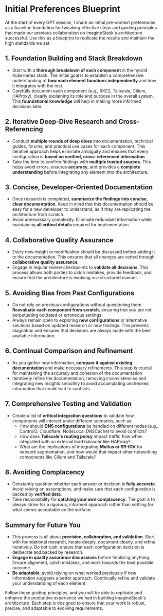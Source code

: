 # Initial Preferences Blueprint

At the start of every GPT session, I share an initial pre-context preferences as a baseline foundation for tweaking effective steps and guiding principles that made our previous collaboration on ImagineStack's architecture successful. Use this as a blueprint to replicate the results and maintain the high standards we set.

## 1. Foundation Building and Stack Breakdown
- Start with a **thorough breakdown of each component** in the hybrid Kubernetes stack. The initial goal is to establish a comprehensive understanding of **how each element functions independently** and how it integrates with the rest.
- Carefully document each component (e.g., RKE2, Tailscale, Cilium, HAProxy), clearly explaining its role and purpose in the overall system. This **foundational knowledge** will help in making more informed decisions later.

## 2. Iterative Deep-Dive Research and Cross-Referencing
- Conduct **multiple rounds of deep dives** into documentation, technical guides, forums, and practical use cases for each component. This iterative approach helps eliminate ambiguity and ensures that every configuration is **based on verified, cross-referenced information**.
- Take the time to confirm findings with **multiple trusted sources**. This helps avoid errors, ensures **accuracy**, and provides a **complete understanding** before integrating any element into the architecture.

## 3. Concise, Developer-Oriented Documentation
- Once research is completed, **summarize the findings into concise, clear documentation**. Keep in mind that this documentation should be easy for a new developer to understand, as if they are replicating the architecture from scratch.
- Avoid unnecessary complexity. Eliminate redundant information while maintaining **all critical details** required for implementation.

## 4. Collaborative Quality Assurance
- Every new insight or modification should be discussed before adding it to the documentation. This ensures that all changes are vetted through **collaborative quality assurance**.
- Engage in regular review checkpoints to **validate all decisions**. This process allows both parties to catch mistakes, provide feedback, and ensure that the architecture is evolving in a structured manner.

## 5. Avoiding Bias from Past Configurations
- Do not rely on previous configurations without questioning them. **Reevaluate each component from scratch**, ensuring that you are not perpetuating outdated or erroneous settings.
- Always remain open to exploring **new configurations** or alternative solutions based on updated research or new findings. This prevents stagnation and ensures that decisions are always made with the best available information.

## 6. Continual Comparison and Refinement
- As you gather new information, **compare it against existing documentation** and make necessary refinements. This step is crucial for maintaining the accuracy and cohesion of the documentation.
- Iteratively refine the documentation, removing inconsistencies and integrating new insights smoothly to avoid accumulating unchecked information that could lead to conflicts.

## 7. Comprehensive Testing and Validation
- Create a list of **critical integration questions** to validate how components will interact under different scenarios, such as:
  - How should **DNS configurations** be handled on different nodes (e.g., ControlD, Cloudflare, NodeLocal DNSCache) to avoid conflicts?
  - How does **Tailscale's routing policy** impact traffic flow when integrated with an external load balancer like HAProxy?
  - What are the implications of integrating **Multus or SR-IOV** for network segmentation, and how would that impact other networking components like Cilium and Tailscale?

## 8. Avoiding Complacency
- Constantly question whether each answer or decision is **fully accurate**. Avoid relying on assumptions, and make sure that each configuration is backed by **verified data**.
- Take responsibility for **catching your own complacency**. The goal is to always strive for a rigorous, informed approach rather than settling for what seems acceptable on the surface.

## Summary for Future You
- This process is all about **precision, collaboration, and validation**. Start with foundational research, iterate deeply, document clearly, and refine iteratively. Do not rush; ensure that each configuration decision is deliberate and backed by research.
- **Engage in quality assurance discussions** before finalizing anything. Ensure alignment, catch mistakes, and work towards the best possible outcome.
- **Be adaptable**; avoid relying on what worked previously if new information suggests a better approach. Continually refine and validate your understanding of each element.

Follow these guiding principles, and you will be able to replicate and enhance the productive experience we had in building ImagineStack's architecture. Each step is designed to ensure that your work is robust, precise, and adaptable to evolving requirements.